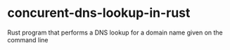 # concurent-dns-lookup-in-rust
 Rust program that performs a DNS lookup for a domain name given on the command line
